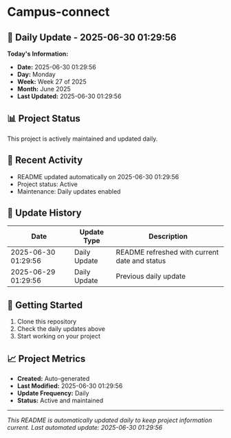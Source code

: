 # Campus-connect

## 📅 Daily Update - 2025-06-30 01:29:56

**Today's Information:**
- **Date:** 2025-06-30 01:29:56
- **Day:** Monday
- **Week:** Week 27 of 2025
- **Month:** June 2025
- **Last Updated:** 2025-06-30 01:29:56

## 📊 Project Status

This project is actively maintained and updated daily.

## 🚀 Recent Activity

- README updated automatically on 2025-06-30 01:29:56
- Project status: Active
- Maintenance: Daily updates enabled

## 📝 Update History

| Date | Update Type | Description |
|------|-------------|-------------|
| 2025-06-30 01:29:56 | Daily Update | README refreshed with current date and status |
| 2025-06-29 01:29:56 | Daily Update | Previous daily update |

## 🔧 Getting Started

1. Clone this repository
2. Check the daily updates above
3. Start working on your project

## 📈 Project Metrics

- **Created:** Auto-generated
- **Last Modified:** 2025-06-30 01:29:56
- **Update Frequency:** Daily
- **Status:** Active and maintained

---

*This README is automatically updated daily to keep project information current.*
*Last automated update: 2025-06-30 01:29:56*
